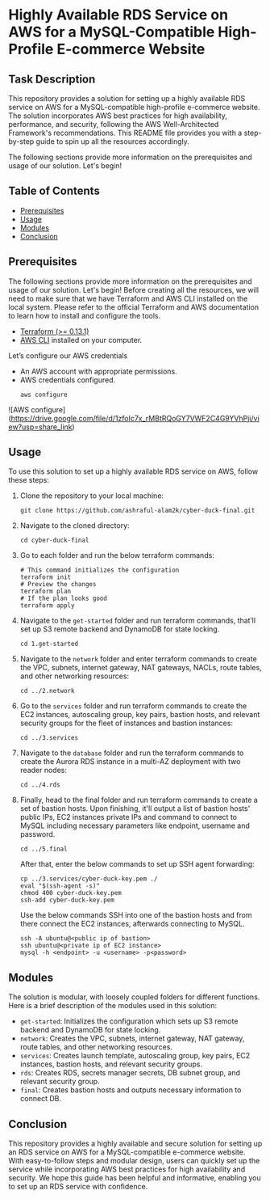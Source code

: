 
# Highly Available RDS Service on AWS for a MySQL-Compatible High-Profile E-commerce Website
## Task Description

This repository provides a solution for setting up a highly available RDS service on AWS for a MySQL-compatible high-profile e-commerce website. The solution incorporates AWS best practices for high availability, performance, and security, following the AWS Well-Architected Framework's recommendations. This README file provides you with a step-by-step guide to spin up all the resources accordingly.

The following sections provide more information on the prerequisites and usage of our solution. Let's begin!

## Table of Contents
- [Prerequisites](#prerequisites)
- [Usage](#usage)
- [Modules](#modules)
- [Conclusion](#conclusion)

## Prerequisites
The following sections provide more information on the prerequisites and usage of our solution. Let's begin!
Before creating all the resources, we will need to make sure that we have Terraform and AWS CLI installed on the local system. Please refer to the official Terraform and AWS documentation to learn how to install and configure the tools.
- [Terraform (>= 0.13.1)](https://developer.hashicorp.com/terraform/downloads)  
- [AWS CLI](https://aws.amazon.com/cli/) installed on your computer.

Let’s configure our AWS credentials
- An AWS account with appropriate permissions.
- AWS credentials configured.
    ```
    aws configure
    ```
![AWS configure] (https://drive.google.com/file/d/1zfoIc7x_rMBtRQoGY7VWF2C4G9YVhPji/view?usp=share_link)
## Usage
To use this solution to set up a highly available RDS service on AWS, follow these steps:

1. Clone the repository to your local machine:
    ```
    git clone https://github.com/ashraful-alam2k/cyber-duck-final.git
    ```
2. Navigate to the cloned directory:
    ```
    cd cyber-duck-final
    ```
3. Go to each  folder and run the below terraform commands:
    ```
    # This command initializes the configuration
    terraform init
    # Preview the changes 
    terraform plan
    # If the plan looks good
    terraform apply
   ```
4. Navigate to the `get-started` folder and run terraform commands, that’ll set up S3 remote backend and DynamoDB for state locking.
    ```
    cd 1.get-started
    ```

5. Navigate to the `network` folder and enter terraform commands to create the VPC, subnets, internet gateway, NAT gateways, NACLs, route tables, and other networking resources:
    ```
    cd ../2.network
    ```

6. Go to the `services` folder and run terraform commands to create the EC2 instances, autoscaling group, key pairs, bastion hosts, and relevant security groups for the fleet of instances and bastion instances:
    ```
    cd ../3.services
    ```

7. Navigate to the `database` folder and run the terraform commands to create the Aurora RDS instance in a multi-AZ deployment with two reader nodes:
    ```
    cd ../4.rds
    ```
8. Finally, head to the final folder and run terraform commands to create a set of bastion hosts. Upon finishing, it'll output a list of bastion hosts' public IPs, EC2 instances private IPs and command to connect to MySQL including necessary parameters like endpoint, username and password. 
    ```
    cd ../5.final
    ```

    After that, enter the below commands to set up SSH agent forwarding:
    ```
    cp ../3.services/cyber-duck-key.pem ./
    eval "$(ssh-agent -s)"
    chmod 400 cyber-duck-key.pem
    ssh-add cyber-duck-key.pem 
    ```
    Use the below commands SSH into one of the bastion hosts and from there connect the EC2 instances, afterwards connecting to MySQL.

    ```
    ssh -A ubuntu@<public ip of bastion>
    ssh ubuntu@<private ip of EC2 instance>
    mysql -h <endpoint> -u <username> -p<password>
    ```


## Modules
The solution is modular, with loosely coupled folders for different functions. Here is a brief description of the modules used in this solution:

- `get-started`: Initializes the configuration which sets up S3 remote backend and DynamoDB for state locking.
- `network`: Creates the VPC, subnets, internet gateway, NAT gateway, route tables, and other networking resources.
- `services`: Creates launch template, autoscaling group, key pairs, EC2 instances, bastion hosts, and relevant security groups.
- `rds`: Creates RDS, secrets manager secrets, DB subnet group, and relevant security group.
- `final`: Creates bastion hosts and outputs necessary information to connect DB.


## Conclusion
This repository provides a highly available and secure solution for setting up an RDS service on AWS for a MySQL-compatible e-commerce website. With easy-to-follow steps and modular design, users can quickly set up the service while incorporating AWS best practices for high availability and security. We hope this guide has been helpful and informative, enabling you to set up an RDS service with confidence.
